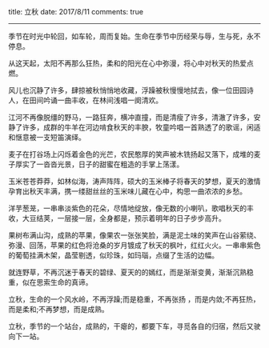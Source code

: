 ﻿title: 立秋
date: 2017/8/11
comments: true

----------
季节在时光中轮回，如车轮，周而复始。生命在季节中历经荣与辱，生与死，永不停息。

从这天起，太阳不再那么狂热，柔和的阳光在心中弥漫，将心中对秋天的热爱点燃。

风儿也沉静了许多，肆掠被秋悄悄地收藏，浮躁被秋慢慢地拭去，像一位田园诗人，在田间吟诵一曲丰收，在林间浅唱一阕清欢。

江河不再像脱缰的野马，一路狂奔，横冲直撞，而是清瘦了许多，清澈了许多，安静了许多，成群的牛羊在河边啃食秋天的丰腴，牧童吟唱一首熟透了的歌谣，闲适和惬意被一支短笛演绎。

麦子在打谷场上闪烁着金色的光芒，农民憨厚的笑声被木铣扬起又落下，成堆的麦子厚实了一沓沓光景，日子的甜蜜在粗造的手掌上荡漾。

玉米苍苍莽莽，如林似海，涛声阵阵，硕大的玉米棒子将春天的梦想，夏天的激情孕育出秋天丰满，携一缕甜丝丝的玉米味儿藏在心中，构思一曲浓浓的乡愁。

洋芋葱茏，一串串淡紫色的花朵，尽情地绽放，像无数的小喇叭，歌唱秋天的丰收，大豆结荚，一层接一层，全身都是，预示着明年的日子步步高升。

果树布满山沟，成熟的苹果，像果农一张张笑脸，满是泥土味的笑声在山谷萦绕、弥漫、回荡，苹果的红色将沧桑的岁月镀成了秋天的枫叶，红红火火。一串串紫色的葡萄挂满木架，晶莹剔透，似珍珠，如玛瑙，点缀了生活的边幅。

就连野草，不再沉迷于春天的碧绿、夏天的的嫣红，而是渐渐变黄，渐渐沉熟稳重，似在思索生命的真谛。

立秋，生命的一个风水岭，不再浮躁;而是稳重，不再张扬 ，而是内敛;不再狂热，而是柔和;不再梦想，而是成熟。

立秋，季节的一个站台，成熟的，干瘪的，都要下车，寻觅各自的归宿，然后又驶向下一站。

